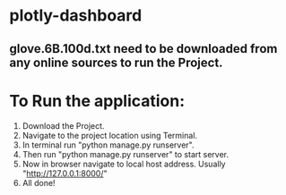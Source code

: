 # plotly-dashboard

## glove.6B.100d.txt need to be downloaded from any online sources to run the Project.

# To Run the application:

1. Download the Project.
2. Navigate to the project location using Terminal.
3. In terminal run "python manage.py runserver".
4. Then run "python manage.py runserver" to start server.
5. Now in browser navigate to local host address. Usually "http://127.0.0.1:8000/"
6. All done!
